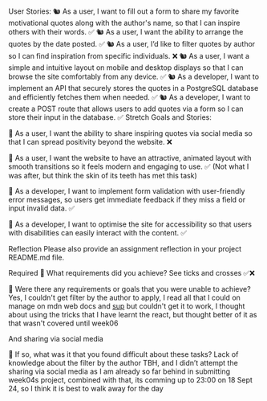 User Stories:
🐿️ As a user, I want to fill out a form to share my favorite motivational quotes along with the author's name, so that I can inspire others with their words.
✅
🐿️ As a user, I want the ability to arrange the quotes by the date posted.
✅
🐿️ As a user, I’d like to filter quotes by author so I can find inspiration from specific individuals.
❌
🐿️ As a user, I want a simple and intuitive layout on mobile and desktop displays so that I can browse the site comfortably from any device.
✅
🐿️ As a developer, I want to implement an API that securely stores the quotes in a PostgreSQL database and efficiently fetches them when needed.
✅
🐿️ As a developer, I want to create a POST route that allows users to add quotes via a form so I can store their input in the database.
✅
Stretch Goals and Stories:

🏹 As a user, I want the ability to share inspiring quotes via social media so that I can spread positivity beyond the website.
❌

🏹 As a user, I want the website to have an attractive, animated layout with smooth transitions so it feels modern and engaging to use.
✅ (Not what I was after, but think the skin of its teeth has met this task)

🏹 As a developer, I want to implement form validation with user-friendly error messages, so users get immediate feedback if they miss a field or input invalid data.
✅

🏹 As a developer, I want to optimise the site for accessibility so that users with disabilities can easily interact with the content.
✅

Reflection
Please also provide an assignment reflection in your project README.md file.

Required
🎯 What requirements did you achieve?
See ticks and crosses ✅❌

🎯 Were there any requirements or goals that you were unable to achieve?
Yes, I couldn't get filter by the author to apply, I read all that I could on manage on mdn web docs and [sup](https://supabase.com/docs/reference/javascript/select#filters) but couldn't get it to work, I thought about using the tricks that I have learnt the react, but thought better of it as that wasn't covered until week06

And sharing via social media

🎯 If so, what was it that you found difficult about these tasks?
Lack of knowledge about the filter by the author TBH, and I didn’t attempt the sharing via social media as I am already so far behind in submitting week04s project, combined with that, its comming up to 23:00 on 18 Sept 24, so I think it is best to walk away for the day

